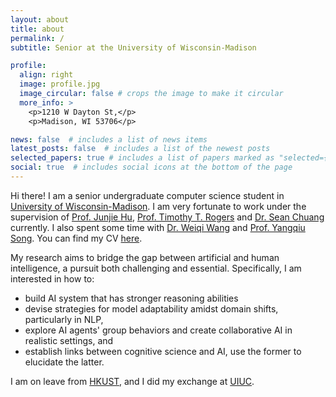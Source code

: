 ```yaml
---
layout: about
title: about
permalink: /
subtitle: Senior at the University of Wisconsin-Madison

profile:
  align: right
  image: profile.jpg
  image_circular: false # crops the image to make it circular
  more_info: >
    <p>1210 W Dayton St,</p>
    <p>Madison, WI 53706</p>

news: false  # includes a list of news items
latest_posts: false  # includes a list of the newest posts
selected_papers: true # includes a list of papers marked as "selected={true}"
social: true  # includes social icons at the bottom of the page
---
```


Hi there! I am a senior undergraduate computer science student in [University of Wisconsin-Madison](https://www.wisc.edu/). I am very fortunate to work under the supervision of [Prof. Junjie Hu](https://junjiehu.github.io/), [Prof. Timothy T. Rogers](https://psych.wisc.edu/staff/rogers-timothy-t/) and [Dr. Sean Chuang](https://yunshiuan.github.io/) currently. I also spent some time with [Dr. Weiqi Wang](https://mighty-weaver.github.io/) and [Prof. Yangqiu Song](https://www.cse.ust.hk/~yqsong/). You can find my CV [here](https://ethanyiwu.github.io/assets/pdf/example_pdf.pdf).

My research aims to bridge the gap between artificial and human intelligence, a pursuit both challenging and essential. Specifically, I am interested in how to:
- build AI system that has stronger reasoning abilities
- devise strategies for model adaptability amidst domain shifts, particularly in NLP,
- explore AI agents' group behaviors and create collaborative AI in realistic settings, and 
- establish links between cognitive science and AI, use the former to elucidate the latter. 

I am on leave from [HKUST](https://hkust.edu.hk/), and I did my exchange at [UIUC](https://www.illinois.edu).

